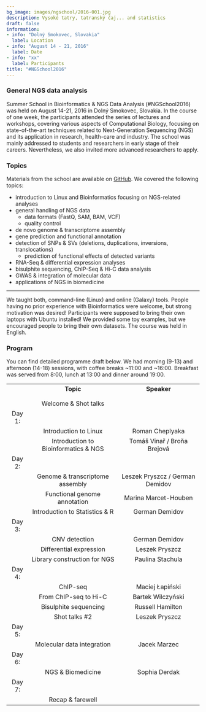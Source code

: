 ```yaml
---
bg_image: images/ngschool/2016-001.jpg
description: Vysoké tatry, tatranský čaj... and statistics
draft: false
information:
- info: "Dolný Smokovec, Slovakia"
  label: Location
- info: "August 14 - 21, 2016"
  label: Date
- info: "xx"
  label: Participants
title: "#NGSchool2016"
---
```


### General NGS data analysis

Summer School in Bioinformatics & NGS Data Analysis (#NGSchool2016) was held on August 14-21, 2016 in Dolný Smokovec, Slovakia. 
In the course of one week, the participants attended the series of lectures and workshops, covering various aspects of Computational Biology, 
focusing on state-of-the-art techniques related to Next-Generation Sequencing (NGS) and its application in research, health-care and industry. 
The school was mainly addressed to students and researchers in early stage of their careers. Nevertheless, we also invited more advanced researchers to apply. 

### Topics

Materials from the school are available on [GitHub](https://github.com/NGSchoolEU/ngs16). We covered the following topics:

* introduction to Linux and Bioinformatics focusing on NGS-related analyses  
* general handling of NGS data  
    * data formats (FastQ, SAM, BAM, VCF)  
	* quality control  
* de novo genome & transcriptome assembly  
* gene prediction and functional annotation  
* detection of SNPs & SVs (deletions, duplications, inversions, translocations)  
    * prediction of functional effects of detected variants  
* RNA-Seq & differential expression analyses  
* bisulphite sequencing, ChIP-Seq & Hi-C data analysis  
* GWAS & integration of molecular data  
* applications of NGS in biomedicine  

***
  
We taught both, command-line (Linux) and online (Galaxy) tools. People having no prior experience with Bioinformatics were welcome, but strong motivation was desired! 
Participants were supposed to bring their own laptops with Ubuntu installed! We provided some toy examples, but we encouraged people to bring their own datasets. 
The course was held in English.

### Program

You can find detailed programme draft below. 
We had morning (9-13) and afternoon (14-18) sessions, with coffee breaks ~11:00 and ~16:00. Breakfast was served from 8:00, lunch at 13:00 and dinner around 19:00.   

|                  |                                           |                                 |
|:----------------:|:-----------------------------------------:|:-------------------------------:|
|                  | __Topic__                                 | __Speaker__                     |
|                  |                                           |                                 |
|                  |                                           |                                 |
|                  | Welcome & Shot talks                      |                                 |
| Day 1:           |                                           |                                 |
|                  | Introduction to Linux                     | Roman Cheplyaka                 |
|                  | Introduction to Bioinformatics & NGS      | Tomáš Vinař / Broňa Brejová     |
| Day 2:           |                                           |                                 |
|                  | Genome & transcriptome assembly           | Leszek Pryszcz / German Demidov |
|                  | Functional genome annotation              | Marina Marcet-Houben            |
|                  | Introduction to Statistics & R            | German Demidov                  |
| Day 3:           |                                           |                                 |
|                  | CNV detection                             | German Demidov                  |
|                  | Differential expression                   | Leszek Pryszcz                  |
|                  | Library construction for NGS              | Paulina Stachula                |
| Day 4:           |                                           |                                 |
|                  | ChIP-seq                                  | Maciej Łapiński                 |
|                  | From ChIP-seq to Hi-C                     | Bartek Wilczyński               |
|                  | Bisulphite sequencing                     | Russell Hamilton                |
|                  | Shot talks #2                             | Leszek Pryszcz                  |
| Day 5:           |                                           |                                 |
|                  | Molecular data integration                | Jacek Marzec                    |
| Day 6:           |                                           |                                 |
|                  | NGS & Biomedicine                         | Sophia Derdak                   |
| Day 7:           |                                           |                                 |
|                  | Recap & farewell                          |                                 |


